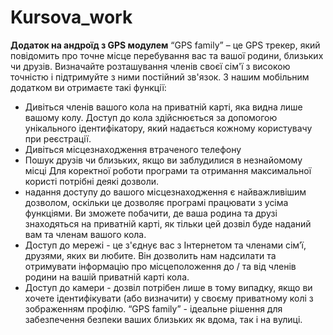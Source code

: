 # Kursova_work
**Додаток на андроїд з GPS модулем**
“GPS family” – це GPS трекер, який повідомить про точне місце перебування вас та вашої родини, близьких чи друзів. Визначайте розташування членів своєї сім'ї з високою точністю і підтримуйте з ними постійний зв'язок. З нашим мобільним додатком ви отримаєте такі функції:
*  Дивіться членів вашого кола на приватній карті, яка видна лише вашому колу. Доступ до кола здійснюється за допомогою унікального ідентифікатору, який надається кожному користувачу при реєстрації. 
*  Дивіться місцезнаходження втраченого телефону
*  Пошук друзів чи близьких, якщо ви заблудилися в незнайомому місці
Для коректної роботи програми та отримання максимальної користі потрібні деякі дозволи. 
*  надання доступу до вашого місцезнаходження є найважливішим дозволом, оскільки це дозволяє програмі працювати з усіма функціями. Ви зможете побачити, де ваша родина та друзі знаходяться на приватній карті, як тільки цей дозвіл буде наданий вам та членам вашого кола.
*  Доступ до мережі - це з'єднує вас з Інтернетом та членами сім’ї, друзями, яких ви любите. Він дозволить нам надсилати та отримувати інформацію про місцеположення до / та від членів родини на вашій приватній карті кола.
*  Доступ до камери - дозвіл потрібен лише в тому випадку, якщо ви хочете ідентифікувати (або визначити) у своєму приватному колі з зображенням профілю.
“GPS family” - ідеальне рішення для забезпечення безпеки ваших близьких як вдома, так і на вулиці.
